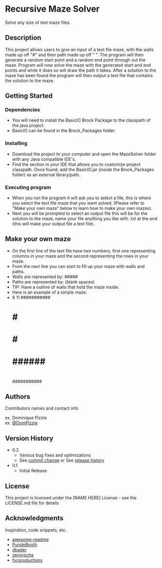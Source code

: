 # Recursive Maze Solver

Solve any size of text maze files.

## Description

This project allows users to give an input of a text file maze, with the walls made up off "#" and then path made up off " ". The program will then generate a random start point and a random end point through out the maze. Program will now solve the maze with the generated start and end points and while it does so will draw the path it takes. After a solution to the maze has been found the program will then output a text file that contains the solution to the maze. 

## Getting Started

### Dependencies

* You will need to install the BasicIO Brock Package to the classpath of the java project. 
* BasicIO can be found in the Brock_Packages folder. 

### Installing

* Download the project to your computer and open the MazeSolver folder with any Java compatible IDE's.
* Find the section in your IDE that allows you to customize project classpath. Once found, add the BasicIO.jar (inside the Brock_Packages folder) as an external library/path. 

### Executing program

* When you run the program it will ask you to select a file, this is where you select the text file maze that you want solved. (Please refer to "Make your own maze"
below to learn how to make your own mazes). 
* Next you will be prompted to select an output file this will be for the solution to the maze, name your file anything you like with .txt at the end (this will make your output file a text file). 

## Make your own maze

* On the first line of the text file have two numbers, first one representing columns in your maze and the second representing the rows in your maze.
* From the next line you can start to fill up your maze with walls and paths. 
* Walls are represented by: #####
* Paths are represented by:      (blank spaces)
* TIP: Have a outline of walls that hold the maze inside. 
* Here is an example of a simple maze:
*  8 	   11
   ###########
   #         #
   #### ######
   #    #    #
   #    #    # 
   # ###### ##
   #         #
   ###########

## Authors

Contributors names and contact info

ex. Dominique Pizzie  
ex. [@DomPizzie](https://twitter.com/dompizzie)

## Version History

* 0.2
    * Various bug fixes and optimizations
    * See [commit change]() or See [release history]()
* 0.1
    * Initial Release

## License

This project is licensed under the [NAME HERE] License - see the LICENSE.md file for details

## Acknowledgments

Inspiration, code snippets, etc.
* [awesome-readme](https://github.com/matiassingers/awesome-readme)
* [PurpleBooth](https://gist.github.com/PurpleBooth/109311bb0361f32d87a2)
* [dbader](https://github.com/dbader/readme-template)
* [zenorocha](https://gist.github.com/zenorocha/4526327)
* [fvcproductions](https://gist.github.com/fvcproductions/1bfc2d4aecb01a834b46)
